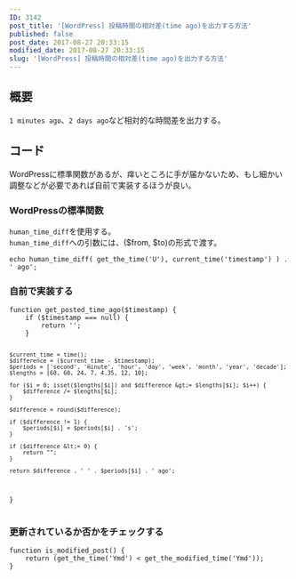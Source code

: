```yaml
---
ID: 3142
post_title: '[WordPress] 投稿時間の相対差(time ago)を出力する方法'
published: false
post_date: 2017-08-27 20:33:15
modified_date: 2017-08-27 20:33:15
slug: '[WordPress] 投稿時間の相対差(time ago)を出力する方法'
---
```

<h2>概要</h2>
<p><code>1 minutes ago</code>、<code>2 days ago</code>など相対的な時間差を出力する。</p>
<h2>コード</h2>
<p>WordPressに標準関数があるが、痒いところに手が届かないため、もし細かい調整などが必要であれば自前で実装するほうが良い。</p>
<h3>WordPressの標準関数</h3>
<p><code>human_time_diff</code>を使用する。<br />
<code>human_time_diff</code>への引数には、($from, $to)の形式で渡す。</p>
<pre><code class="language-php">echo human_time_diff( get_the_time('U'), current_time('timestamp') ) . ' ago';
</code></pre>
<h3>自前で実装する</h3>
<pre><code class="language-php">function get_posted_time_ago($timestamp) {
    if ($timestamp === null) {
        return '';
    }

    $current_time = time();
    $difference = ($current_time - $timestamp);
    $periods = ['second', 'minute', 'hour', 'day', 'week', 'month', 'year', 'decade'];
    $lengths = [60, 60, 24, 7, 4.35, 12, 10];

    for ($i = 0; isset($lengths[$i]) and $difference &gt;= $lengths[$i]; $i++) {
        $difference /= $lengths[$i];
    }

    $difference = round($difference);

    if ($difference != 1) {
        $periods[$i] = $periods[$i] . 's';
    }

    if ($difference &lt;= 0) {
        return "";
    }

    return $difference . ' ' . $periods[$i] . ' ago';
}
</code></pre>
<h3>更新されているか否かをチェックする</h3>
<pre><code class="language-php">function is_modified_post() {
    return (get_the_time('Ymd') &lt; get_the_modified_time('Ymd'));
}
</code></pre>